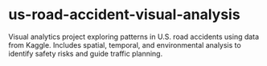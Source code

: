 # us-road-accident-visual-analysis
Visual analytics project exploring patterns in U.S. road accidents using data from Kaggle. Includes spatial, temporal, and environmental analysis to identify safety risks and guide traffic planning.
